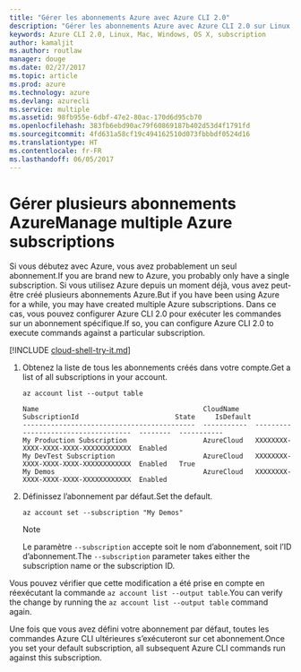 ```yaml
---
title: "Gérer les abonnements Azure avec Azure CLI 2.0"
description: "Gérer les abonnements Azure avec Azure CLI 2.0 sur Linux, Mac ou Windows."
keywords: Azure CLI 2.0, Linux, Mac, Windows, OS X, subscription
author: kamaljit
ms.author: routlaw
manager: douge
ms.date: 02/27/2017
ms.topic: article
ms.prod: azure
ms.technology: azure
ms.devlang: azurecli
ms.service: multiple
ms.assetid: 98fb955e-6dbf-47e2-80ac-170d6d95cb70
ms.openlocfilehash: 383fb6ebd90ac79f60869187b402d53d4f1791fd
ms.sourcegitcommit: 4fd631a58cf19c494162510d073fbbbdf0524d16
ms.translationtype: HT
ms.contentlocale: fr-FR
ms.lasthandoff: 06/05/2017
---
```

# <a name="manage-multiple-azure-subscriptions"></a><span data-ttu-id="cb034-104">Gérer plusieurs abonnements Azure</span><span class="sxs-lookup"><span data-stu-id="cb034-104">Manage multiple Azure subscriptions</span></span>

<span data-ttu-id="cb034-105">Si vous débutez avec Azure, vous avez probablement un seul abonnement.</span><span class="sxs-lookup"><span data-stu-id="cb034-105">If you are brand new to Azure, you probably only have a single subscription.</span></span>
<span data-ttu-id="cb034-106">Si vous utilisez Azure depuis un moment déjà, vous avez peut-être créé plusieurs abonnements Azure.</span><span class="sxs-lookup"><span data-stu-id="cb034-106">But if you have been using Azure for a while, you may have created multiple Azure subscriptions.</span></span>
<span data-ttu-id="cb034-107">Dans ce cas, vous pouvez configurer Azure CLI 2.0 pour exécuter les commandes sur un abonnement spécifique.</span><span class="sxs-lookup"><span data-stu-id="cb034-107">If so, you can configure Azure CLI 2.0 to execute commands against a particular subscription.</span></span>

[!INCLUDE [cloud-shell-try-it.md](includes/cloud-shell-try-it.md)]

1. <span data-ttu-id="cb034-108">Obtenez la liste de tous les abonnements créés dans votre compte.</span><span class="sxs-lookup"><span data-stu-id="cb034-108">Get a list of all subscriptions in your account.</span></span>

   ```azurecli-interactive
   az account list --output table
   ```

   ```Output
   Name                                         CloudName    SubscriptionId                        State     IsDefault
   -------------------------------------------  -----------  ------------------------------------  --------  -----------
   My Production Subscription                   AzureCloud   XXXXXXXX-XXXX-XXXX-XXXX-XXXXXXXXXXXX  Enabled
   My DevTest Subscription                      AzureCloud   XXXXXXXX-XXXX-XXXX-XXXX-XXXXXXXXXXXX  Enabled   True
   My Demos                                     AzureCloud   XXXXXXXX-XXXX-XXXX-XXXX-XXXXXXXXXXXX  Enabled
   ```

1. <span data-ttu-id="cb034-109">Définissez l’abonnement par défaut.</span><span class="sxs-lookup"><span data-stu-id="cb034-109">Set the default.</span></span>
 
   ```azurecli-interactive
   az account set --subscription "My Demos"
   ```

   > [!NOTE]
   > <span data-ttu-id="cb034-110">Le paramètre `--subscription` accepte soit le nom d’abonnement, soit l’ID d’abonnement.</span><span class="sxs-lookup"><span data-stu-id="cb034-110">The `--subscription` parameter takes either the subscription name or the subscription ID.</span></span>

<span data-ttu-id="cb034-111">Vous pouvez vérifier que cette modification a été prise en compte en réexécutant la commande `az account list --output table`.</span><span class="sxs-lookup"><span data-stu-id="cb034-111">You can verify the change by running the `az account list --output table` command again.</span></span>

<span data-ttu-id="cb034-112">Une fois que vous avez défini votre abonnement par défaut, toutes les commandes Azure CLI ultérieures s’exécuteront sur cet abonnement.</span><span class="sxs-lookup"><span data-stu-id="cb034-112">Once you set your default subscription, all subsequent Azure CLI commands run against this subscription.</span></span>